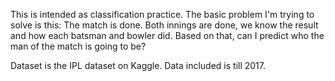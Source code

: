 This is intended as classification practice.
The basic problem I'm trying to solve is this:
  The match is done. Both innings are done, we know the result and how each batsman and bowler did.
  Based on that, can I predict who the man of the match is going to be?

Dataset is the IPL dataset on Kaggle. Data included is till 2017.
